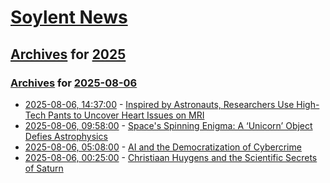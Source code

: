 # [Soylent News](../../../README.md)

## [Archives](../../index.md) for [2025](../index.md)

### [Archives](../../index.md) for [2025-08-06](index.md)

* [2025-08-06, 14:37:00](https://soylentnews.org/article.pl?sid=25/08/05/1441236&from=rss) - [Inspired by Astronauts, Researchers Use High-Tech Pants to Uncover Heart Issues on MRI](https://soylentnews.org/article.pl?sid=25/08/05/1441236&from=rss)
* [2025-08-06, 09:58:00](https://soylentnews.org/article.pl?sid=25/08/05/1150228&from=rss) - [Space's Spinning Enigma: A ‘Unicorn’ Object Defies Astrophysics](https://soylentnews.org/article.pl?sid=25/08/05/1150228&from=rss)
* [2025-08-06, 05:08:00](https://soylentnews.org/article.pl?sid=25/08/05/0156215&from=rss) - [AI and the Democratization of Cybercrime](https://soylentnews.org/article.pl?sid=25/08/05/0156215&from=rss)
* [2025-08-06, 00:25:00](https://soylentnews.org/article.pl?sid=25/08/05/0152249&from=rss) - [Christiaan Huygens and the Scientific Secrets of Saturn](https://soylentnews.org/article.pl?sid=25/08/05/0152249&from=rss)
